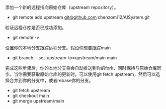 添加一个新的远程指向原始仓库（upstream repository）。
- git remote add upstream git@github.com:chenzomi12/AISystem.git

验证远程仓库是否已成功添加。
- git remote -v 

设置你的本地分支跟踪远程分支。假设你想要跟踪main
- git branch --set-upstream-to=upstream/main main

完成这些步骤后，你的本地分支将会自动推送到你的fork，同时保持与原始仓库同步。当你需要获取原始仓库的更新时，可以使用git fetch upstream，然后可以选择合并到你的分支中，或者rebase你的分支。
- git fetch upstream
- git checkout main
- git merge upstream/main
